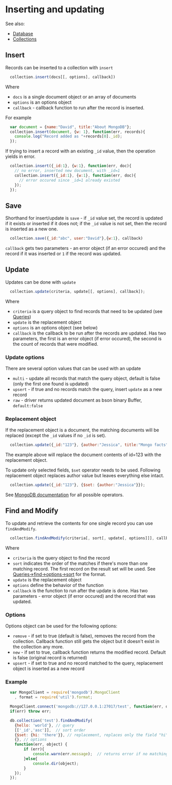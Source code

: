 Inserting and updating
======================

See also:

  * [Database](database.md)
  * [Collections](collections.md)

## Insert

Records can be inserted to a collection with `insert`

```javascript
  collection.insert(docs[[, options], callback])
```
    
Where

  * `docs` is a single document object or an array of documents
  * `options` is an options object
  * `callback` - callback function to run after the record is inserted.

For example

```javascript
  var document = {name:"David", title:"About MongoDB"};
  collection.insert(document, {w: 1}, function(err, records){
    console.log("Record added as "+records[0]._id);
  });
```

If trying to insert a record with an existing `_id` value, then the operation yields in error.

```javascript
  collection.insert({_id:1}, {w:1}, function(err, doc){
    // no error, inserted new document, with _id=1
    collection.insert({_id:1}, {w:1}, function(err, doc){
      // error occured since _id=1 already existed
    });
  });
```

## Save

Shorthand for insert/update is `save` - if `_id` value set, the record is updated if it exists or inserted if it does not; if the `_id` value is not set, then the record is inserted as a new one.

```javascript
  collection.save({_id:"abc", user:"David"},{w:1}, callback)
```
    
`callback` gets two parameters - an error object (if an error occured) and the record if it was inserted or `1` if the record was updated. 

## Update

Updates can be done with `update`

```javascript
  collection.update(criteria, update[[, options], callback]);
```

Where

  * `criteria` is a query object to find records that need to be updated (see [Queries](queries.md))
  * `update` is the replacement object
  * `options` is an options object (see below)
  * `callback` is the callback to be run after the records are updated. Has two parameters, the first is an error object (if error occured), the second is the count of records that were modified.
  
### Update options

There are several option values that can be used with an update

  * `multi` - update all records that match the query object, default is false (only the first one found is updated)
  * `upsert` - if true and no records match the query, insert `update` as a new record 
  * `raw` - driver returns updated document as bson binary Buffer, `default:false`

### Replacement object

If the replacement object is a document, the matching documents will be replaced (except the `_id` values if no `_id` is set).

```javascript
  collection.update({_id:"123"}, {author:"Jessica", title:"Mongo facts"});
```
    
The example above will replace the document contents of id=123 with the replacement object.

To update only selected fields, `$set` operator needs to be used. Following replacement object replaces author value but leaves everything else intact.

```javascript
  collection.update({_id:"123"}, {$set: {author:"Jessica"}});
```
    
See [MongoDB documentation](http://www.mongodb.org/display/DOCS/Updating) for all possible operators.

## Find and Modify

To update and retrieve the contents for one single record you can use `findAndModify`.

```javascript
  collection.findAndModify(criteria[, sort[, update[, options]]], callback)
```
    
Where

  * `criteria` is the query object to find the record
  * `sort` indicates the order of the matches if there's more than one matching record. The first record on the result set will be used. See [Queries->find->options->sort](queries.md) for the format.
  * `update` is the replacement object
  * `options` define the behavior of the function
  * `callback` is the function to run after the update is done. Has two parameters - error object (if error occured) and the record that was updated.
 
### Options

Options object can be used for the following options:

  * `remove` - if set to true (default is false), removes the record from the collection. Callback function still gets the object but it doesn't exist in the collection any more.
  * `new` - if set to true, callback function returns the modified record. Default is false (original record is returned)
  * `upsert` - if set to true and no record matched to the query, replacement object is inserted as a new record
  
### Example

```javascript
  var MongoClient = require('mongodb').MongoClient
    , format = require('util').format;    

  MongoClient.connect('mongodb://127.0.0.1:27017/test', function(err, db) {
  if(err) throw err;

  db.collection('test').findAndModify(
    {hello: 'world'}, // query
    [['_id','asc']],  // sort order
    {$set: {hi: 'there'}}, // replacement, replaces only the field "hi"
    {}, // options
    function(err, object) {
        if (err){
            console.warn(err.message);  // returns error if no matching object found
        }else{
            console.dir(object);
        }
    });
  });
```   
